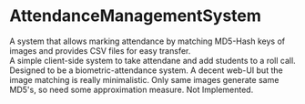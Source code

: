 # AttendanceManagementSystem
A system that allows marking attendance by matching MD5-Hash keys of images and provides CSV files for easy transfer.<br>
A simple client-side system to take attendane and add students to a roll call. Designed to be a biometric-attendance system. A decent web-UI but the image matching is really minimalistic. Only same images generate same MD5's, so need some approximation measure. Not Implemented.
